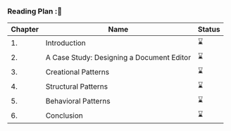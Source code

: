 ### Reading Plan :📑

|Chapter|Name|Status|
|--|----|---------|
|1.|Introduction|⌛|
|2.|A Case Study: Designing a Document Editor|⌛|
|3.|Creational Patterns|⌛|
|4.|Structural Patterns|⌛|
|5.|Behavioral Patterns|⌛|
|6.|Conclusion|⌛|
